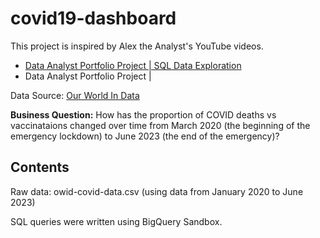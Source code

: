 # covid19-dashboard

This project is inspired by Alex the Analyst's YouTube videos.

- [Data Analyst Portfolio Project | SQL Data Exploration](https://www.youtube.com/watch?v=qfyynHBFOsM)
- Data Analyst Portfolio Project |

Data Source: [Our World In Data](https://ourworldindata.org/covid-deaths)

**Business Question:** How has the proportion of COVID deaths vs vaccinataions changed over time from March 2020 (the beginning of the emergency lockdown) to June 2023 (the end of the emergency)?

## Contents

Raw data: owid-covid-data.csv (using data from January 2020 to June 2023)

SQL queries were written using BigQuery Sandbox. 
